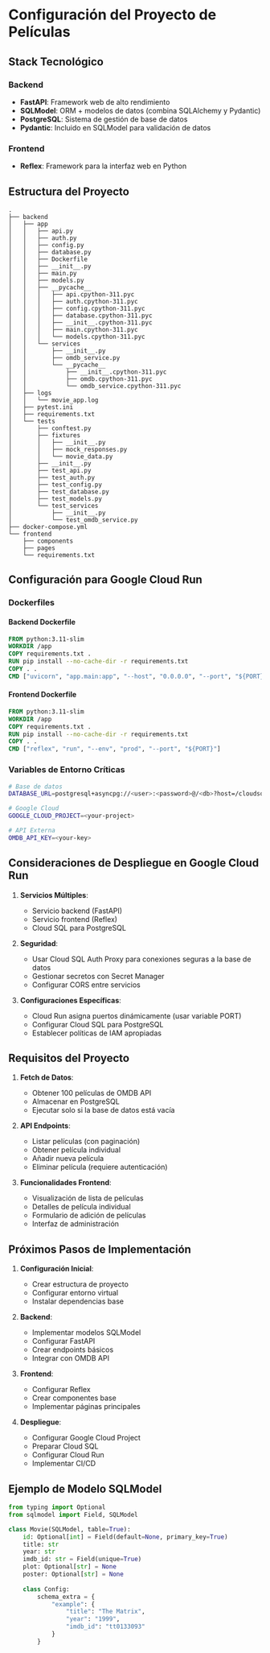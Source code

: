 # Configuración del Proyecto de Películas

## Stack Tecnológico

### Backend
- **FastAPI**: Framework web de alto rendimiento
- **SQLModel**: ORM + modelos de datos (combina SQLAlchemy y Pydantic)
- **PostgreSQL**: Sistema de gestión de base de datos
- **Pydantic**: Incluido en SQLModel para validación de datos

### Frontend
- **Reflex**: Framework para la interfaz web en Python

## Estructura del Proyecto

```
.
├── backend
│   ├── app
│   │   ├── api.py
│   │   ├── auth.py
│   │   ├── config.py
│   │   ├── database.py
│   │   ├── Dockerfile
│   │   ├── __init__.py
│   │   ├── main.py
│   │   ├── models.py
│   │   ├── __pycache__
│   │   │   ├── api.cpython-311.pyc
│   │   │   ├── auth.cpython-311.pyc
│   │   │   ├── config.cpython-311.pyc
│   │   │   ├── database.cpython-311.pyc
│   │   │   ├── __init__.cpython-311.pyc
│   │   │   ├── main.cpython-311.pyc
│   │   │   └── models.cpython-311.pyc
│   │   └── services
│   │       ├── __init__.py
│   │       ├── omdb_service.py
│   │       └── __pycache__
│   │           ├── __init__.cpython-311.pyc
│   │           ├── omdb.cpython-311.pyc
│   │           └── omdb_service.cpython-311.pyc
│   ├── logs
│   │   └── movie_app.log
│   ├── pytest.ini
│   ├── requirements.txt
│   └── tests
│       ├── conftest.py
│       ├── fixtures
│       │   ├── __init__.py
│       │   ├── mock_responses.py
│       │   └── movie_data.py
│       ├── __init__.py
│       ├── test_api.py
│       ├── test_auth.py
│       ├── test_config.py
│       ├── test_database.py
│       ├── test_models.py
│       └── test_services
│           ├── __init__.py
│           └── test_omdb_service.py
├── docker-compose.yml
└── frontend
    ├── components
    ├── pages
    └── requirements.txt
```

## Configuración para Google Cloud Run

### Dockerfiles

#### Backend Dockerfile
```dockerfile
FROM python:3.11-slim
WORKDIR /app
COPY requirements.txt .
RUN pip install --no-cache-dir -r requirements.txt
COPY . .
CMD ["uvicorn", "app.main:app", "--host", "0.0.0.0", "--port", "${PORT}"]
```

#### Frontend Dockerfile
```dockerfile
FROM python:3.11-slim
WORKDIR /app
COPY requirements.txt .
RUN pip install --no-cache-dir -r requirements.txt
COPY . .
CMD ["reflex", "run", "--env", "prod", "--port", "${PORT}"]
```

### Variables de Entorno Críticas

```bash
# Base de datos
DATABASE_URL=postgresql+asyncpg://<user>:<password>@/<db>?host=/cloudsql/<instance>

# Google Cloud
GOOGLE_CLOUD_PROJECT=<your-project>

# API Externa
OMDB_API_KEY=<your-key>
```

## Consideraciones de Despliegue en Google Cloud Run

1. **Servicios Múltiples**:
   - Servicio backend (FastAPI)
   - Servicio frontend (Reflex)
   - Cloud SQL para PostgreSQL

2. **Seguridad**:
   - Usar Cloud SQL Auth Proxy para conexiones seguras a la base de datos
   - Gestionar secretos con Secret Manager
   - Configurar CORS entre servicios

3. **Configuraciones Específicas**:
   - Cloud Run asigna puertos dinámicamente (usar variable PORT)
   - Configurar Cloud SQL para PostgreSQL
   - Establecer políticas de IAM apropiadas

## Requisitos del Proyecto

1. **Fetch de Datos**:
   - Obtener 100 películas de OMDB API
   - Almacenar en PostgreSQL
   - Ejecutar solo si la base de datos está vacía

2. **API Endpoints**:
   - Listar películas (con paginación)
   - Obtener película individual
   - Añadir nueva película
   - Eliminar película (requiere autenticación)

3. **Funcionalidades Frontend**:
   - Visualización de lista de películas
   - Detalles de película individual
   - Formulario de adición de películas
   - Interfaz de administración

## Próximos Pasos de Implementación

1. **Configuración Inicial**:
   - Crear estructura de proyecto
   - Configurar entorno virtual
   - Instalar dependencias base

2. **Backend**:
   - Implementar modelos SQLModel
   - Configurar FastAPI
   - Crear endpoints básicos
   - Integrar con OMDB API

3. **Frontend**:
   - Configurar Reflex
   - Crear componentes base
   - Implementar páginas principales

4. **Despliegue**:
   - Configurar Google Cloud Project
   - Preparar Cloud SQL
   - Configurar Cloud Run
   - Implementar CI/CD

## Ejemplo de Modelo SQLModel

```python
from typing import Optional
from sqlmodel import Field, SQLModel

class Movie(SQLModel, table=True):
    id: Optional[int] = Field(default=None, primary_key=True)
    title: str
    year: str
    imdb_id: str = Field(unique=True)
    plot: Optional[str] = None
    poster: Optional[str] = None
    
    class Config:
        schema_extra = {
            "example": {
                "title": "The Matrix",
                "year": "1999",
                "imdb_id": "tt0133093"
            }
        }
```
